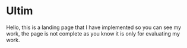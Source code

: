 # Ultim
Hello, this is a landing page that I have implemented so you can see my work, the page is not complete as you know it is only for evaluating my work.
